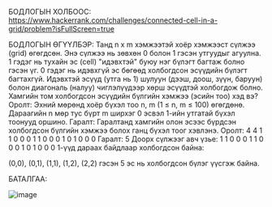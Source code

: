 БОДЛОГЫН ХОЛБООС: https://www.hackerrank.com/challenges/connected-cell-in-a-grid/problem?isFullScreen=true

БОДЛОГЫН ӨГҮҮЛБЭР: Танд n x m хэмжээтэй хоёр хэмжээст сүлжээ (grid) өгөгдсөн. Энэ сүлжээ нь зөвхөн 0 болон 1 гэсэн утгуудыг агуулна.
1 гэдэг нь тухайн эс (cell) "идэвхтэй" буюу нэг бүлэгт багтаж болно гэсэн үг. 0 гэдэг нь идэвхгүй эс бөгөөд холбогдсон эсүүдийн бүлэгт багтахгүй.
Идэвхтэй эсүүд (утга нь 1) шулуун (дээш, доош, зүүн, баруун) болон диагональ (налуу) чиглэлүүдээр хөрш эсүүдтэй холбогдож болно.
Хамгийн том холбогдсон эсүүдийн бүлгийн хэмжээ (эсийн тоо) хэд вэ?
Оролт: Эхний мөрөнд хоёр бүхэл тоо n, m (1 ≤ n, m ≤ 100) өгөгдөнө.
Дараагийн n мөр тус бүрт m ширхэг 0 эсвэл 1-ийн утгатай бүхэл тоонууд оршино.
Гаралт: Гаралтанд хамгийн олон эсээс бүрдсэн холбогдсон бүлгийн хэмжээ болох ганц бүхэл тоог хэвлэнэ.
Оролт:
4 4
1 1 0 0
0 1 1 0
0 0 1 0
1 0 0 0
Гаралт:
5
Доорх сүлжээг авч үзье:
1 1 0 0
0 1 1 0
0 0 1 0
1 0 0 0
1-үүд дараах байдлаар холбогдсон байна:

(0,0), (0,1), (1,1), (1,2), (2,2) гэсэн 5 эс нь холбогдсон бүлэг үүсгэж байна.

БАТАЛГАА:

 ![image](https://github.com/user-attachments/assets/a3499e3f-1108-4265-bbcd-b6a6fc38bf76)

